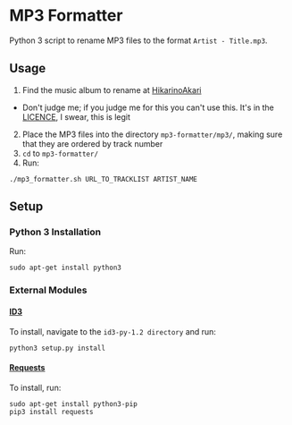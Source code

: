# MP3 Formatter

Python 3 script to rename MP3 files to the format `Artist - Title.mp3`.

## Usage

1. Find the music album to rename at [HikarinoAkari](http://hikarinoakariost.info/)
  * Don't judge me; if you judge me for this you can't use this. It's in the [LICENCE](https://github.com/jleung51/mini_programs/blob/master/mp3-formatter/LICENCE#L14), I swear, this is legit
2. Place the MP3 files into the directory `mp3-formatter/mp3/`, making sure that they are ordered by track number
3. `cd` to `mp3-formatter/`
4. Run:

```
./mp3_formatter.sh URL_TO_TRACKLIST ARTIST_NAME
```

## Setup

### Python 3 Installation

Run:

```
sudo apt-get install python3
```

### External Modules

#### [ID3](http://id3-py.sourceforge.net/)  
To install, navigate to the `id3-py-1.2 directory` and run:

```
python3 setup.py install
```

#### [Requests](http://docs.python-requests.org/en/master/)

To install, run:

```
sudo apt-get install python3-pip
pip3 install requests
```
